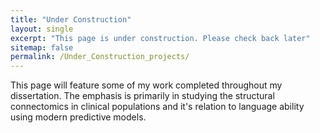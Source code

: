 ```yaml
---
title: "Under Construction"
layout: single
excerpt: "This page is under construction. Please check back later"
sitemap: false
permalink: /Under_Construction_projects/
---
```


This page will feature some of my work completed throughout my dissertation. The emphasis is primarily in studying the structural connectomics in clinical populations and it's relation to language ability using modern predictive models.
